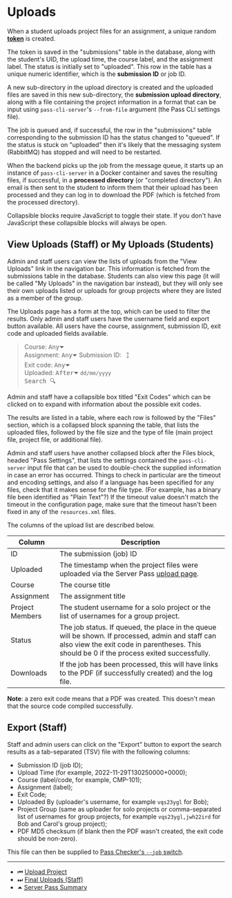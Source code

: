 # Uploads

When a student uploads project files for an assignment, a unique
random [**token**](README.md#tokens) is created.

The token is saved in the "submissions" table in the database, along
with the student's UID, the upload time, the course label, and the
assignment label. The status is initially set to "uploaded". This row in the
table has a unique numeric identifier, which is the **submission ID**
or job ID.

A new sub-directory in the upload directory is created and
the uploaded files are saved in this new sub-directory, 
the **submission upload directory**, along with a
file containing the project information in a format that can be
input using `pass-cli-server`'s `--from-file` argument
(the Pass CLI settings file).

The job is queued and, if successful, the row in the "submissions"
table corresponding to the submission ID has the status changed to
"queued". If the status is stuck on "uploaded" then it's likely that
the messaging system (RabbitMQ) has stopped and will need to be
restarted.

When the backend picks up the job from the message queue, it starts
up an instance of `pass-cli-server` in a Docker container and saves
the resulting files, if successful, in a **processed directory**
(or "completed directory"). An email is then sent to the student to
inform them that their upload has been processed and they can log in
to download the PDF (which is fetched from the processed directory).

Collapsible blocks require JavaScript to toggle their state. If you
don't have JavaScript these collapsible blocks will always be open.

## View Uploads (Staff) or My Uploads (Students)

Admin and staff users can view the lists of uploads from the "View
Uploads" link in the navigation bar. This information is fetched
from the submissions table in the database. Students can also view
this page (it will be called "My Uploads" in the navigation bar
instead), but they will only see their own uploads listed or uploads
for group projects where they are listed as a member of the group.

The Uploads page has a form at the top, which can be used to
filter the results. Only admin and staff users have the username
field and export button available. All users have the course,
assignment, submission ID, exit code and uploaded fields available.

> Course: <kbd>Any⏷</kbd>  
> Assignment: <kbd>Any⏷</kbd>
> Submission ID: ` `🡙  
> Exit code: <kbd>Any⏷</kbd>  
> Uploaded: <kbd>After⏷</kbd> `dd/mm/yyyy`  
> <kbd>Search &#x1F50D;</kbd>

Admin and staff have a collapsible box titled "Exit Codes" which can
be clicked on to expand with information about the possible exit
codes.

The results are listed in a table, where each row is followed by the
"Files" section, which is a collapsed block spanning the table, that
lists the uploaded files, followed by the file size and the type of
file (main project file, project file, or additional file).

Admin and staff users have another collapsed block after the Files
block, headed "Pass Settings", that lists the settings contained the 
`pass-cli-server` input file that can be used to double-check the
supplied information in case an error has occurred. Things to check
in particular are the timeout and encoding settings, and also if a
language has been specified for any files, check that it makes sense
for the file type. (For example, has a binary file been identified
as "Plain Text"?) If the timeout value doesn't match the timeout in
the configuration page, make sure that the timeout hasn't been fixed
in any of the `resources.xml` files.

The columns of the upload list are described below.

| Column | Description |
| --- | --- |
| ID | The submission (job) ID |
| Uploaded | The timestamp when the project files were uploaded via the Server Pass [upload page](upload-project.md). |
| Course | The course title |
| Assignment | The assignment title |
| Project Members | The student username for a solo project or the list of usernames for a group project. |
| Status | The job status. If queued, the place in the queue will be shown. If processed, admin and staff can also view the exit code in parentheses. This should be 0 if the process exited successfully. |
| Downloads | If the job has been processed, this will have links to the PDF (if successfully created) and the log file. |

**Note**: a zero exit code means that a PDF was created. This
doesn't mean that the source code compiled successfully.

## Export (Staff)

Staff and admin users can click on the "Export" button to export the
search results as a tab-separated (TSV) file with the following columns:

 - Submission ID (job ID);
 - Upload Time (for example, 2022-11-29T130250000+0000);
 - Course (label/code, for example, CMP-101);
 - Assignment (label);
 - Exit Code;
 - Uploaded By (uploader's username, for example `vqs23ygl` for Bob);
 - Project Group (same as uploader for solo projects or comma-separated
   list of usernames for group projects, for example `vqs23ygl,jwh22ird`
   for Bob and Carol's group project);
 - PDF MD5 checksum (if blank then the PDF wasn't created, the exit
   code should be non-zero).

This file can then be supplied to [Pass Checker's `--job` switch](../passchecker.md).

---

 - &#x23EE; [Upload Project](upload-project.md)
 - &#x23ED; [Final Uploads (Staff)](final-uploads.md)
 - &#x23F6; [Server Pass Summary](README.md)

